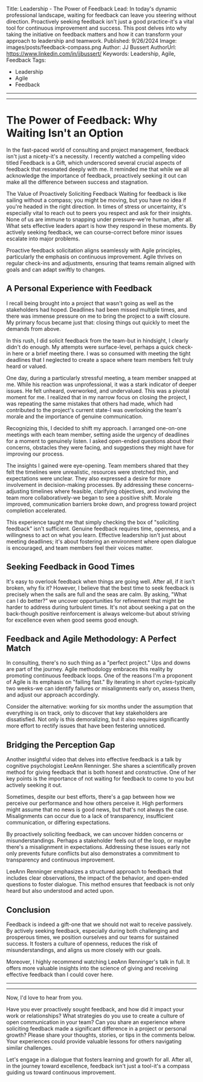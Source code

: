 Title: Leadership - The Power of Feedback
Lead: In today's dynamic professional landscape, waiting for feedback can leave you steering without direction. Proactively seeking feedback isn't just a good practice-it's a vital tool for continuous improvement and success. This post delves into why taking the initiative on feedback matters and how it can transform your approach to leadership and teamwork.
Published: 9/26/2024
Image: images/posts/feedback-compass.png
Author: JJ Bussert
AuthorUrl: https://www.linkedin.com/in/jjbussert/
Keywords: Leadership, Agile, Feedback
Tags:
 - Leadership
 - Agile
 - Feedback
---

<div class="video-responsive">
    <?# YouTube tttv9lRPcLA height=600 /?>
</div>

---

# The Power of Feedback: Why Waiting Isn't an Option
In the fast-paced world of consulting and project management, feedback isn't just a nicety-it's a necessity. I recently watched a compelling video titled Feedback is a Gift, which underscored several crucial aspects of feedback that resonated deeply with me. It reminded me that while we all acknowledge the importance of feedback, proactively seeking it out can make all the difference between success and stagnation.

The Value of Proactively Soliciting Feedback
Waiting for feedback is like sailing without a compass; you might be moving, but you have no idea if you're headed in the right direction. In times of stress or uncertainty, it's especially vital to reach out to peers you respect and ask for their insights. None of us are immune to snapping under pressure-we're human, after all. What sets effective leaders apart is how they respond in these moments. By actively seeking feedback, we can course-correct before minor issues escalate into major problems.

Proactive feedback solicitation aligns seamlessly with Agile principles, particularly the emphasis on continuous improvement. Agile thrives on regular check-ins and adjustments, ensuring that teams remain aligned with goals and can adapt swiftly to changes.

## A Personal Experience with Feedback
I recall being brought into a project that wasn't going as well as the stakeholders had hoped. Deadlines had been missed multiple times, and there was immense pressure on me to bring the project to a swift closure. My primary focus became just that: closing things out quickly to meet the demands from above.

In this rush, I did solicit feedback from the team-but in hindsight, I clearly didn't do enough. My attempts were surface-level, perhaps a quick check-in here or a brief meeting there. I was so consumed with meeting the tight deadlines that I neglected to create a space where team members felt truly heard or valued.

One day, during a particularly stressful meeting, a team member snapped at me. While his reaction was unprofessional, it was a stark indicator of deeper issues. He felt unheard, overworked, and undervalued. This was a pivotal moment for me. I realized that in my narrow focus on closing the project, I was repeating the same mistakes that others had made, which had contributed to the project's current state-I was overlooking the team's morale and the importance of genuine communication.

Recognizing this, I decided to shift my approach. I arranged one-on-one meetings with each team member, setting aside the urgency of deadlines for a moment to genuinely listen. I asked open-ended questions about their concerns, obstacles they were facing, and suggestions they might have for improving our process.

The insights I gained were eye-opening. Team members shared that they felt the timelines were unrealistic, resources were stretched thin, and expectations were unclear. They also expressed a desire for more involvement in decision-making processes. By addressing these concerns-adjusting timelines where feasible, clarifying objectives, and involving the team more collaboratively-we began to see a positive shift. Morale improved, communication barriers broke down, and progress toward project completion accelerated.

This experience taught me that simply checking the box of "soliciting feedback" isn't sufficient. Genuine feedback requires time, openness, and a willingness to act on what you learn. Effective leadership isn't just about meeting deadlines; it's about fostering an environment where open dialogue is encouraged, and team members feel their voices matter.

## Seeking Feedback in Good Times
It's easy to overlook feedback when things are going well. After all, if it isn't broken, why fix it? However, I believe that the best time to seek feedback is precisely when the sails are full and the seas are calm. By asking, "What can I do better?" we uncover opportunities for refinement that might be harder to address during turbulent times. It's not about seeking a pat on the back-though positive reinforcement is always welcome-but about striving for excellence even when good seems good enough.

## Feedback and Agile Methodology: A Perfect Match
In consulting, there's no such thing as a "perfect project." Ups and downs are part of the journey. Agile methodology embraces this reality by promoting continuous feedback loops. One of the reasons I'm a proponent of Agile is its emphasis on "failing fast." By iterating in short cycles-typically two weeks-we can identify failures or misalignments early on, assess them, and adjust our approach accordingly.

Consider the alternative: working for six months under the assumption that everything is on track, only to discover that key stakeholders are dissatisfied. Not only is this demoralizing, but it also requires significantly more effort to rectify issues that have been festering unnoticed.

## Bridging the Perception Gap

Another insightful video that delves into effective feedback is a talk by cognitive psychologist LeeAnn Renninger. She shares a scientifically proven method for giving feedback that is both honest and constructive. One of her key points is the importance of not waiting for feedback to come to you but actively seeking it out.

Sometimes, despite our best efforts, there's a gap between how we perceive our performance and how others perceive it. High performers might assume that no news is good news, but that's not always the case. Misalignments can occur due to a lack of transparency, insufficient communication, or differing expectations.

By proactively soliciting feedback, we can uncover hidden concerns or misunderstandings. Perhaps a stakeholder feels out of the loop, or maybe there's a misalignment in expectations. Addressing these issues early not only prevents future conflicts but also demonstrates a commitment to transparency and continuous improvement.

LeeAnn Renninger emphasizes a structured approach to feedback that includes clear observations, the impact of the behavior, and open-ended questions to foster dialogue. This method ensures that feedback is not only heard but also understood and acted upon.

## Conclusion

Feedback is indeed a gift-one that we should not wait to receive passively. By actively seeking feedback, especially during both challenging and prosperous times, we position ourselves and our teams for sustained success. It fosters a culture of openness, reduces the risk of misunderstandings, and aligns us more closely with our goals.

Moreover, I highly recommend watching LeeAnn Renninger's talk in full. It offers more valuable insights into the science of giving and receiving effective feedback than I could cover here.

---

<div class="video-responsive">
    <?# YouTube wtl5UrrgU8c height=600 /?>
</div>

---

Now, I'd love to hear from you.

Have you ever proactively sought feedback, and how did it impact your work or relationships?
What strategies do you use to create a culture of open communication in your team?
Can you share an experience where soliciting feedback made a significant difference in a project or personal growth?
Please share your thoughts, stories, or tips in the comments below. Your experiences could provide valuable lessons for others navigating similar challenges.

Let's engage in a dialogue that fosters learning and growth for all. After all, in the journey toward excellence, feedback isn't just a tool-it's a compass guiding us toward continuous improvement.